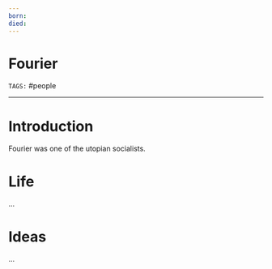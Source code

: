 ```yaml
---
born: 
died: 
---
```

# Fourier
`TAGS:` #people 

---
# Introduction
Fourier was one of the utopian socialists. 

# Life
...
# Ideas
...